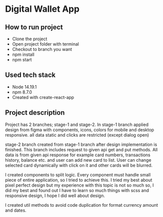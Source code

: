 # Digital Wallet App

## How to run project
- Clone the project
- Open project folder with terminal
- Checkout to branch you want
- npm install
- npm start


## Used tech stack
- Node 14.19.1
- npm 8.7.0
- Created with create-react-app

## Project description

Project has 2 branches; stage-1 and stage-2.
In stage-1 branch applied design from figma with components, icons, colors for mobile and desktop responsive.
all data static and clicks are restricted (except dialog open)

stage-2 branch created from stage-1 branch after design implementation is finished. This branch includes request to given
api get and put methods. All data is from given api response for example card numbers, transactions history, balance etc.
and user can add new card to list. User can change selected card dynamically with click on it and other cards will be blurred.

I created components to split logic. Every component must handle small piece of entire application, so I tried to achieve this.
I tried my best about pixel perfect design but my experience with this topic is not so much so, I did my best and
found out I have to learn so much things with scss and responsive design, I hope I did well about design.

I created util methods to avoid code duplication for format currency amount and dates.
